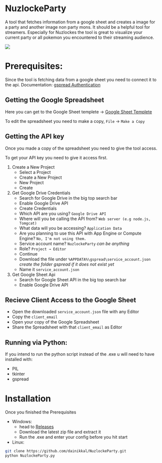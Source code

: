 # NuzlockeParty
A tool that fetches information from a google sheet and creates a image for a party and another image non party mons. 
It should be a helpful tool for streamers. Especially for Nuzlockes the tool is great to visualize your current party or all pokemon you encountered to their streaming audience.

![](https://i.imgur.com/NrYTtLV.png)

# Prerequisites:
Since the tool is fetching data from a google sheet you need to connect it to the api. 
Documentation: [gspread Authentication ](https://gspread.readthedocs.io/en/latest/oauth2.html)


## Getting the Google Spreadsheet
Here you can get to the Google Sheet templete → [Google Sheet Templete](https://docs.google.com/spreadsheets/d/1vuRwyKBmP0qiYCc6NR9SaK-5cf0tuJ-JGlO0Zme_yMc/edit?usp=sharing)

To edit the spreadsheet you need to make a copy, `File` → `Make a Copy`

## Getting the API key
Once you made a copy of the spreadsheet you need to give the tool access.

To get your API key you need to give it access first.

1. Create a New Project  
    - Select a Project  
    - Create a New Project  
    - New Project 
    - Create
2. Get Google Drive Credentials
    - Search for Google Drive in the big top search bar
    - Enable Google Drive API
    - Create Credentials
    - Which API are you using? ``Google Drive API``
    - Where will you be calling the API from? ``Web server (e.g node.js, Tomgcat)`` 
    - What data will you be accessing? ``Application Data``
    - Are you planning to use this API with App Engine or Compute Engine? ``No, I'm not using them.``
    - Service account name? ``NuzlockeParty`` *can be anything*
    - Role? ``Project → Editor``
    - Continue
    - Download the file under ``%APPDATA%\gspread\service_account.json`` *create the folder gspread if it does not exist yet*
    - Name it ``service_account.json``
3. Get Google Sheet Api
    - Search for Google Sheet API in the big top search bar
    - Enable Google Drive API
    
## Recieve Client Access to the Google Sheet
  - Open the downloaded ``service_account.json`` file with any Editor
  - Copy the ``client_email``
  - Open your copy of the Google Spreadsheet
  - Share the Spreadsheet with that ``client_email`` as Editor

## Running via Python:
If you intend to run the python script instead of the .exe u will need to have installed with:
- PIL
- tkinter
- gspread
    
# Installation   
Once you finished the Prerequisites
- Windows:
  * head to [Releases](https://github.com/dainikkal/NuzlockeParty/releases)
  * Download the latest zip file and extract it
  * Run the .exe and enter your config before you hit start
- Linux:
```sh
git clone https://github.com/dainikkal/NuzlockeParty.git
python NuzlockeParty.py
```
